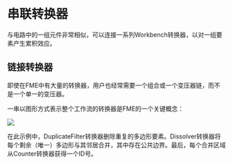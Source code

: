 # 串联转换器 #
与电路中的一组元件非常相似，可以连接一系列Workbench转换器，以对一组要素产生累积效应。

## 链接转换器 ##
即使在FME中有大量的转换器，用户也经常需要一个组合或一个变压器链，而不是一个单一的变压器。

一串以图形方式表示整个工作流的转换器是FME的一个关键概念：

![](./Images/Img2.028.TransformersInSeries.png)

在此示例中，DuplicateFilter转换器删除重复的多边形要素。Dissolver转换器将每个剩余（唯一）多边形与其邻居合并，其中存在公共边界。最后，每个合并区域从Counter转换器获得一个ID号。

